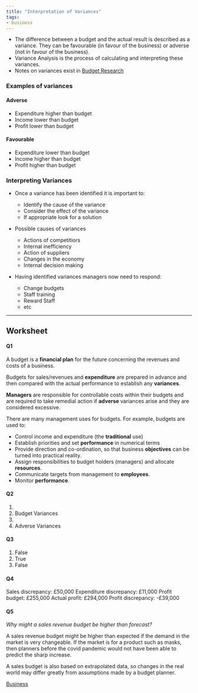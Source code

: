 ```yaml
---
title: "Interpretation of Variances"
tags:
- business
---
```



- The difference between a budget and the actual result is described as a variance. They can be favourable (in favour of the business) or adverse (not in favour of the business).
- Variance Analysis is the process of calculating and interpreting these variances.
- Notes on variances exist in [Budget Research](sixth/Business/Units/nd/BudgetResearch)

### Examples of variances

#### Adverse

- Expenditure higher than budget
- Income lower than budget
- Profit lower than budget


#### Favourable

- Expenditure lower than budget
- Income higher than budget
- Profit higher than budget

### Interpreting Variances

- Once a variance has been identified it is important to:
	- Identify the cause of the variance
	- Consider the effect of the variance
	- If appropriate look for a solution

- Possible causes of variances
	- Actions of competitiors
	- Internal inefficiency 
	- Action of suppliers
	- Changes in the economy
	- Internal decision making

- Having identified variances managers now need to respond:
	- Change budgets
	- Staff training
	- Reward Staff
	- etc



---

## Worksheet

#### Q1

A budget is a **financial plan** for the future concerning the revenues and costs of a business.

Budgets for sales/revenues and **expenditure** are prepared in advance and then compared with the actual performance to establish any **variances**.

**Managers** are responsible for controllable costs within their budgets and are required to take remedial action if **adverse** variances arise and they are considered excessive.

There are many management uses for budgets. For example, budgets are used to:
- Control income and expenditure (the **traditional** use)
- Establish priorities and set **performance** in numerical terms
- Provide direction and co-ordination, so that business **objectives** can be turned into practical reality.
- Assign responsibilities to budget holders (managers) and allocate **resources**.
- Communicate targets from management to **employees**.
- Monitor **performance**.

#### Q2

1) 
2) Budget Variances
3) 
4) Adverse Variances


#### Q3

1) False
2) True
3) False


#### Q4

Sales discrepancy: £50,000
Expenditure discrepancy: £11,000
Profit budget: £255,000
Actual profit: £294,000
Profit discrepancy: -£39,000

#### Q5

*Why might a sales revenue budget be higher than forecast?*

A sales revenue budget might be higher than expected if the demand in  the market is very changeable. If the market is for a product such as masks, then planners before the covid pandemic would not have been able to predict the sharp increase.

A sales budget is also based on extrapolated data, so changes in the real world may differ greatly from assumptions made by a budget planner.

[Business](/Business)